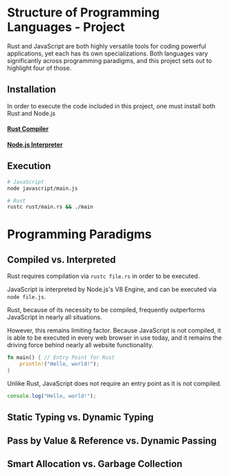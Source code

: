 # Structure of Programming Languages - Project

Rust and JavaScript are both highly versatile tools for coding powerful applications, yet each has its own specializations. Both languages vary significantly across programming paradigms, and this project sets out to highlight four of those.

## Installation

In order to execute the code included in this project, one must install both Rust and Node.js

#### [Rust Compiler](https://www.rust-lang.org/tools/install)
#### [Node.js Interpreter](https://nodejs.org/en/download/)

## Execution
```bash
# JavaScript
node javascript/main.js

# Rust
rustc rust/main.rs && ./main
```

# Programming Paradigms

## Compiled vs. Interpreted

Rust requires compilation via `rustc file.rs` in order to be executed.

JavaScript is interpreted by Node.js's V8 Engine, and can be executed via `node file.js`.

Rust, because of its necessity to be compiled, frequently outperforms JavaScript in nearly all situations.

However, this remains limiting factor. Because JavaScript is not compiled, it is able to be executed in every web browser in use today, and it remains the driving force behind nearly all website functionality.

```rust
fn main() { // Entry Point for Rust
    println!("Hello, world!");
}
```

Unlike Rust, JavaScript does not require an entry point as it is not compiled.

```js
console.log("Hello, world!");
```

## Static Typing vs. Dynamic Typing

## Pass by Value & Reference vs. Dynamic Passing

## Smart Allocation vs. Garbage Collection
